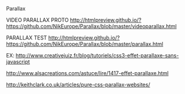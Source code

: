 

Parallax


VIDEO PARALLAX PROTO   http://htmlpreview.github.io/?https://github.com/NikEurope/Parallax/blob/master/videoparallax.html


PARALLAX TEST http://htmlpreview.github.io/?https://github.com/NikEurope/Parallax/blob/master/parallax.html






EX:
http://www.creativejuiz.fr/blog/tutoriels/css3-effet-parallaxe-sans-javascript

http://www.alsacreations.com/astuce/lire/1417-effet-parallaxe.html

http://keithclark.co.uk/articles/pure-css-parallax-websites/





